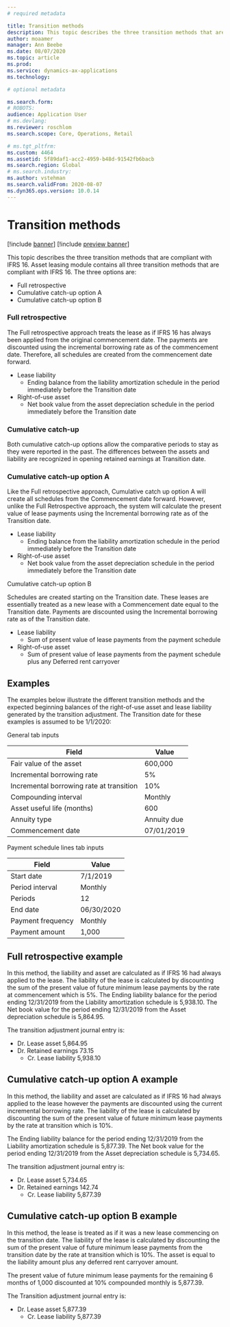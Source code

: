 ```yaml
---
# required metadata

title: Transition methods
description: This topic describes the three transition methods that are compliant with IFRS 16, which are full retrospective, cumulative catch-up option A, and cumulative catch-up option B.
author: moaamer
manager: Ann Beebe
ms.date: 08/07/2020
ms.topic: article
ms.prod: 
ms.service: dynamics-ax-applications
ms.technology: 

# optional metadata

ms.search.form: 
# ROBOTS: 
audience: Application User
# ms.devlang: 
ms.reviewer: roschlom
ms.search.scope: Core, Operations, Retail

# ms.tgt_pltfrm: 
ms.custom: 4464
ms.assetid: 5f89daf1-acc2-4959-b48d-91542fb6bacb
ms.search.region: Global
# ms.search.industry: 
ms.author: vstehman
ms.search.validFrom: 2020-08-07
ms.dyn365.ops.version: 10.0.14
---
```


# Transition methods

[!include [banner](../includes/banner.md)]
[!include [preview banner](../includes/preview-banner.md)]

This topic describes the three transition methods that are compliant with IFRS 16. Asset leasing module contains all three transition methods that are compliant with IFRS 16. The three options are: 

- Full retrospective
- Cumulative catch-up option A
- Cumulative catch-up option B

### Full retrospective

The Full retrospective approach treats the lease as if IFRS 16 has always been applied from the original commencement date. The payments are discounted using the incremental borrowing rate as of the commencement date. Therefore, all schedules are created from the commencement date forward.

 -	Lease liability
    -	Ending balance from the liability amortization schedule in the period immediately before the Transition date
 -	Right-of-use asset
    -	Net book value from the asset depreciation schedule in the period immediately before the Transition date

### Cumulative catch-up

Both cumulative catch-up options allow the comparative periods to stay as they were reported in the past. The differences between the assets and liability are recognized in opening retained earnings at Transition date.

### Cumulative catch-up option A

Like the Full retrospective approach, Cumulative catch up option A will create all schedules from the Commencement date forward. However, unlike the Full Retrospective approach, the system will calculate the present value of lease payments using the Incremental borrowing rate as of the Transition date.

 -	Lease liability
    -	Ending balance from the liability amortization schedule in the period immediately before the Transition date
 -	Right-of-use asset
    -	Net book value from the asset depreciation schedule in the period immediately before the Transition date

Cumulative catch-up option B

Schedules are created starting on the Transition date. These leases are essentially treated as a new lease with a Commencement date equal to the Transition date. Payments are discounted using the Incremental borrowing rate as of the Transition date.

 -	Lease liability
    -	Sum of present value of lease payments from the payment schedule
 -	Right-of-use asset
    -	Sum of present value of lease payments from the payment schedule plus any Deferred rent carryover

## Examples
The examples below illustrate the different transition methods and the expected beginning balances of the right-of-use asset and lease liability generated by the transition adjustment. The Transition date for these examples is assumed to be 1/1/2020:

General tab inputs

|     Field                                       	|     Value          	|
|-------------------------------------------------	|--------------------	|
|     Fair value of the asset                     	|     600,000        	|
|     Incremental borrowing rate                  	|     5%             	|
|     Incremental borrowing rate at transition    	|     10%            	|
|     Compounding interval                        	|     Monthly        	|
|     Asset useful life (months)                  	|     600            	|
|     Annuity type                                	|     Annuity due    	|
|     Commencement date                           	|     07/01/2019     	|

Payment schedule lines tab inputs

|     Field                	|     Value         	|
|--------------------------	|-------------------	|
|     Start date           	|     7/1/2019      	|
|     Period interval      	|     Monthly       	|
|     Periods              	|     12            	|
|     End date             	|     06/30/2020    	|
|     Payment frequency    	|     Monthly       	|
|     Payment amount       	|     1,000         	|

## Full retrospective example

In this method, the liability and asset are calculated as if IFRS 16 had always applied to the lease. The liability of the lease is calculated by discounting the sum of the present value of future minimum lease payments by the rate at commencement which is 5%.
The Ending liability balance for the period ending 12/31/2019 from the Liability amortization schedule is 5,938.10.
The Net book value for the period ending 12/31/2019 from the Asset depreciation schedule is 5,864.95.

The transition adjustment journal entry is:
 - Dr. Lease asset 5,864.95
 - Dr. Retained earnings 73.15
   - Cr. Lease liability 5,938.10

## Cumulative catch-up option A example

In this method, the liability and asset are calculated as if IFRS 16 had always applied to the lease however the payments are discounted using the current incremental borrowing rate. The liability of the lease is calculated by discounting the sum of the present value of future minimum lease payments by the rate at transition which is 10%.

The Ending liability balance for the period ending 12/31/2019 from the Liability amortization schedule is 5,877.39.
The Net book value for the period ending 12/31/2019 from the Asset depreciation schedule is 5,734.65.

The transition adjustment journal entry is:
 - Dr. Lease asset 5,734.65
 - Dr. Retained earnings 142.74
   - Cr. Lease liability 5,877.39

## Cumulative catch-up option B example

In this method, the lease is treated as if it was a new lease commencing on the transition date. The liability of the lease is calculated by discounting the sum of the present value of future minimum lease payments from the transition date by the rate at transition which is 10%. The asset is equal to the liability amount plus any deferred rent carryover amount.

The present value of future minimum lease payments for the remaining 6 months of 1,000 discounted at 10% compounded monthly is 5,877.39.

The Transition adjustment journal entry is:
- Dr. Lease asset 5,877.39
  - Cr. Lease liability 5,877.39

